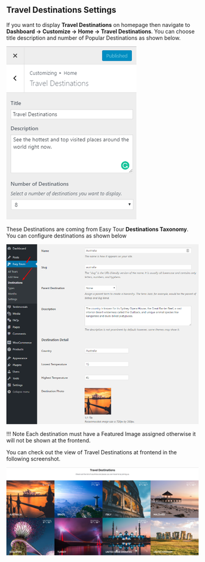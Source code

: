 ## **Travel Destinations Settings**

If you want to display **Travel Destinations** on homepage then navigate to **Dashboard &rarr; Customize &rarr; Home &rarr; Travel Destinations**. You can choose title description and number of Popular Destinations as shown below.

![img](../../img/homepage-popular-destinations.png)

These Destinations are coming from Easy Tour **Destinations Taxonomy**. You can configure destinations as shown below

![img](../../img/popular-destinations-setting.png)

!!! Note
    Each destination must have a Featured Image assigned otherwise it will not be shown at the frontend.

You can check out the view of Travel Destinations at frontend in the following screenshot.

[ ![img](../../img/homepage-popular-destinations-front.png) ](../../img/homepage-popular-destinations-front.png)